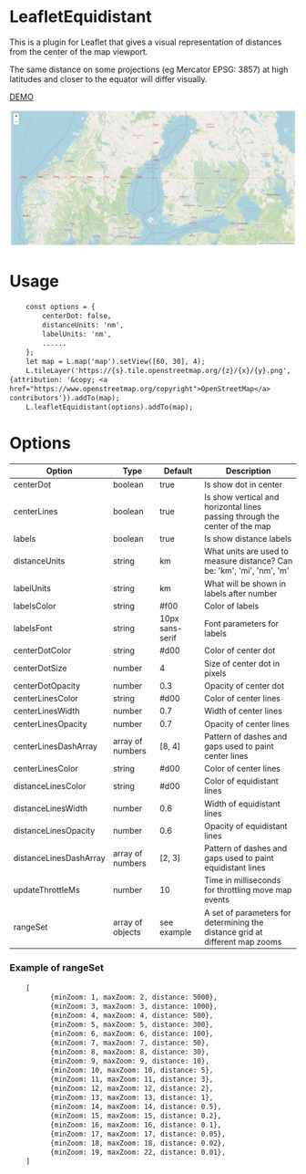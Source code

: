 # LeafletEquidistant

This is a plugin for Leaflet that gives a visual representation of distances from the center of the map viewport.

The same distance on some projections (eg Mercator EPSG: 3857) at high latitudes and closer to the equator will differ visually.

[DEMO](https://artsur.github.io/LeafletEquidistant/src/)

[![See distance from map center!](screenshot.jpg "Leaflet Equidistant Plugin")](https://artsur.github.io/LeafletEquidistant/src/)


# Usage

```$js
    const options = {
        centerDot: false,
        distanceUnits: 'nm',
        labelUnits: 'nm',
        ......
    };
    let map = L.map('map').setView([60, 30], 4);
    L.tileLayer('https://{s}.tile.openstreetmap.org/{z}/{x}/{y}.png', {attribution: '&copy; <a href="https://www.openstreetmap.org/copyright">OpenStreetMap</a> contributors'}).addTo(map);
    L.leafletEquidistant(options).addTo(map);
```


# Options

| Option | Type | Default | Description |
|--------|------|-----|--------------------------|
| centerDot | boolean | true | Is show dot in center |
| centerLines | boolean | true | Is show vertical and horizontal lines passing through the center of the map |
| labels | boolean | true | Is show distance labels |
| distanceUnits | string | km | What units are used to measure distance? Can be: 'km', 'mi', 'nm', 'm' |
| labelUnits | string | km | What will be shown in labels after number |
| labelsColor | string | #f00 | Color of labels |
| labelsFont | string | 10px sans-serif | Font parameters for labels |
| centerDotColor | string | #d00 | Color of center dot |
| centerDotSize | number | 4 | Size of center dot in pixels |
| centerDotOpacity | number | 0.3 | Opacity of center dot |
| centerLinesColor | string | #d00 | Color of center lines |
| centerLinesWidth | number | 0.7 | Width of center lines |
| centerLinesOpacity | number | 0.7 | Opacity of center lines |
| centerLinesDashArray | array of numbers | [8, 4] | Pattern of dashes and gaps used to paint center lines  |
| centerLinesColor | string | #d00 | Color of center lines |
| distanceLinesColor | string | #d00 | Color of equidistant lines |
| distanceLinesWidth | number | 0.6 | Width of equidistant lines |
| distanceLinesOpacity | number | 0.6 | Opacity of equidistant lines |
| distanceLinesDashArray | array of numbers | [2, 3] | Pattern of dashes and gaps used to paint equidistant lines |
| updateThrottleMs | number | 10 | Time in milliseconds for throttling move map events  |
| rangeSet | array of objects | see example | A set of parameters for determining the distance grid at different map zooms |

### Example of rangeSet

```$js
    [
          {minZoom: 1, maxZoom: 2, distance: 5000},
          {minZoom: 3, maxZoom: 3, distance: 1000},
          {minZoom: 4, maxZoom: 4, distance: 500},
          {minZoom: 5, maxZoom: 5, distance: 300},
          {minZoom: 6, maxZoom: 6, distance: 100},
          {minZoom: 7, maxZoom: 7, distance: 50},
          {minZoom: 8, maxZoom: 8, distance: 30},
          {minZoom: 9, maxZoom: 9, distance: 10},
          {minZoom: 10, maxZoom: 10, distance: 5},
          {minZoom: 11, maxZoom: 11, distance: 3},
          {minZoom: 12, maxZoom: 12, distance: 2},
          {minZoom: 13, maxZoom: 13, distance: 1},
          {minZoom: 14, maxZoom: 14, distance: 0.5},
          {minZoom: 15, maxZoom: 15, distance: 0.2},
          {minZoom: 16, maxZoom: 16, distance: 0.1},
          {minZoom: 17, maxZoom: 17, distance: 0.05},
          {minZoom: 18, maxZoom: 18, distance: 0.02},
          {minZoom: 19, maxZoom: 22, distance: 0.01},
    ]
```